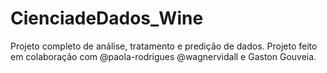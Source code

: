 # CienciadeDados_Wine
Projeto completo de análise, tratamento e predição de dados. Projeto feito em colaboração com @paola-rodrigues @wagnervidall e Gaston Gouveia.
